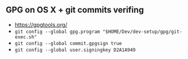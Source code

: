 ## GPG on OS X + git commits verifing

* https://gpgtools.org/
* `git config --global gpg.program "$HOME/Dev/dev-setup/gpg/git-exec.sh"`
* `git config --global commit.gpgsign true`
* `git config --global user.signingkey D2A1A949`
